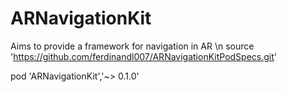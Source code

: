 # ARNavigationKit
Aims to provide a framework for navigation in AR \n
   source 'https://github.com/ferdinandl007/ARNavigationKitPodSpecs.git'

   pod 'ARNavigationKit','~> 0.1.0'
